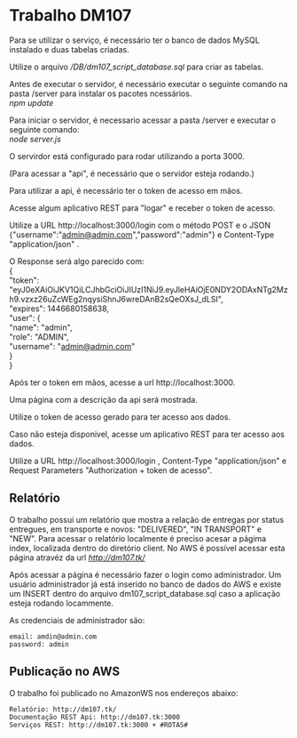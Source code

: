 # Trabalho DM107 

Para se utilizar o serviço, é necessário ter o banco de dados MySQL instalado e duas tabelas criadas.

Utilize o arquivo */DB/dm107_script_database.sql* para criar as tabelas.

Antes de executar o servidor, é necessário executar o seguinte comando na pasta /server para instalar os pacotes ncessários.  
*npm update*

Para iniciar o servidor, é necessario acessar a pasta /server e executar o seguinte comando:  
*node server.js* 

O servirdor está configurado para rodar utilizando a porta 3000.

(Para acessar a "api", é necessário que o servidor esteja rodando.)

Para utilizar a api, é necessário ter o token de acesso em mãos.

Acesse algum aplicativo REST para "logar" e receber o token de acesso.

Utilize a URL http://localhost:3000/login com o método POST e o JSON {"username":"admin@admin.com","password":"admin"} e Content-Type "application/json" .

O Response será algo parecido com:  
{  
	"token": "eyJ0eXAiOiJKV1QiLCJhbGciOiJIUzI1NiJ9.eyJleHAiOjE0NDY2ODAxNTg2Mzh9.vzxz26uZcWEg2nqysiShnJ6wreDAnB2sQeOXsJ_dLSI",  
	"expires": 1446680158638,  
	"user": {  
		"name": "admin",  
		"role": "ADMIN",  
		"username": "admin@admin.com"  
	}  
}

Após ter o token em mãos, acesse a url http://localhost:3000.

Uma página com a descrição da api será mostrada.

Utilize o token de acesso gerado para ter acesso aos dados.

Caso não esteja disponivel, acesse um aplicativo REST para ter acesso aos dados.

Utilize a URL http://localhost:3000/login , Content-Type "application/json" e Request Parameters "Authorization + token de acesso".


## Relatório
O trabalho possui um relatório que mostra a relação de entregas por status entregues, em transporte e novos: "DELIVERED", "IN TRANSPORT" e "NEW".
Para acessar o relatório localmente é preciso acesar a págima index, localizada dentro do diretório client.
No AWS é possível acessar esta página atravéz da url *http://dm107.tk/*

Após acessar a página é necessário fazer o login como administrador. Um usuário administrador já está inserido no banco de dados do AWS e existe um INSERT dentro do arquivo dm107_script_database.sql caso a aplicação esteja rodando locammente.

As credenciais de administrador são:

    email: amdin@admin.com
    password: admin
    
## Publicação no AWS
O trabalho foi publicado no AmazonWS nos endereços abaixo:

    Relatório: http://dm107.tk/
    Documentação REST Api: http://dm107.tk:3000
    Serviços REST: http://dm107.tk:3000 + #ROTAS#